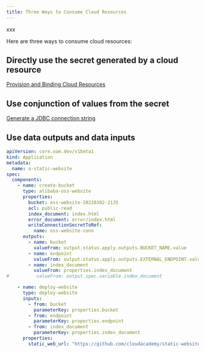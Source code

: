 ```yaml
---
title: Three Ways to Consume Cloud Resources
---
```


xxx

Here are three ways to consume cloud resources:

## Directly use the secret generated by a cloud resource

[Provision and Binding Cloud Resources](./provision-and-consume-cloud-services)

## Use conjunction of values from the secret

[Generate a JDBC connection string]()

## Use data outputs and data inputs

```yaml
apiVersion: core.oam.dev/v1beta1
kind: Application
metadata:
  name: a-static-website
spec:
  components:
    - name: create-bucket
      type: alibaba-oss-website
      properties:
        bucket: oss-website-20220302-2135
        acl: public-read
        index_document: index.html
        error_document: error/index.html
        writeConnectionSecretToRef:
          name: oss-website-conn
      outputs:
        - name: bucket
          valueFrom: output.status.apply.outputs.BUCKET_NAME.value
        - name: endpoint
          valueFrom: output.status.apply.outputs.EXTERNAL_ENDPOINT.value
        - name: index_document
          valueFrom: properties.index_document
#          valueFrom: output.spec.variable.index_document

    - name: deploy-website
      type: deploy-website
      inputs:
        - from: bucket
          parameterKey: properties.bucket
        - from: endpoint
          parameterKey: properties.endpoint
        - from: index_document
          parameterKey: properties.index_document
      properties:
        static_web_url: "https://github.com/cloudacademy/static-website-example.git"




```